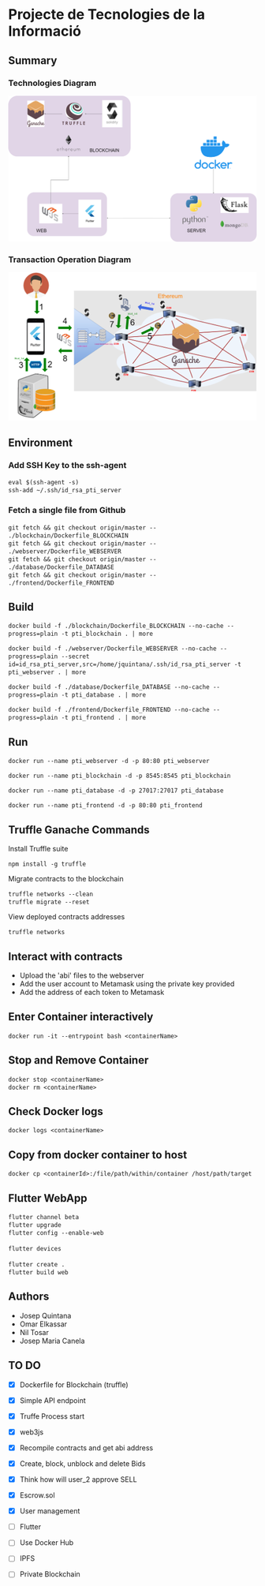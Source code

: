 # Projecte de Tecnologies de la Informació

## Summary

### Technologies Diagram

![Technologies Diagram](doc/diagram_tech.png)

### Transaction Operation Diagram

![Transaction Operation Diagram](doc/diagram_operation.png)

## Environment

### Add SSH Key to the ssh-agent
```
eval $(ssh-agent -s)
ssh-add ~/.ssh/id_rsa_pti_server
```

### Fetch a single file from Github
```
git fetch && git checkout origin/master -- ./blockchain/Dockerfile_BLOCKCHAIN
git fetch && git checkout origin/master -- ./webserver/Dockerfile_WEBSERVER
git fetch && git checkout origin/master -- ./database/Dockerfile_DATABASE
git fetch && git checkout origin/master -- ./frontend/Dockerfile_FRONTEND
```

## Build

```
docker build -f ./blockchain/Dockerfile_BLOCKCHAIN --no-cache --progress=plain -t pti_blockchain . | more
```
```
docker build -f ./webserver/Dockerfile_WEBSERVER --no-cache --progress=plain --secret id=id_rsa_pti_server,src=/home/jquintana/.ssh/id_rsa_pti_server -t pti_webserver . | more
```
```
docker build -f ./database/Dockerfile_DATABASE --no-cache --progress=plain -t pti_database . | more
```
```
docker build -f ./frontend/Dockerfile_FRONTEND --no-cache --progress=plain -t pti_frontend . | more
```

## Run

```
docker run --name pti_webserver -d -p 80:80 pti_webserver
```
```
docker run --name pti_blockchain -d -p 8545:8545 pti_blockchain
```
```
docker run --name pti_database -d -p 27017:27017 pti_database
```
```
docker run --name pti_frontend -d -p 80:80 pti_frontend
```

## Truffle Ganache Commands

Install Truffle suite 
```
npm install -g truffle
```

Migrate contracts to the blockchain
```
truffle networks --clean
truffle migrate --reset
```

View deployed contracts addresses
```
truffle networks 
```

## Interact with contracts

- Upload the 'abi' files to the webserver
- Add the user account to Metamask using the private key provided
- Add the address of each token to Metamask

## Enter Container interactively

```
docker run -it --entrypoint bash <containerName>
```

## Stop and Remove Container

```
docker stop <containerName>
docker rm <containerName>
```

## Check Docker logs

```
docker logs <containerName>
```

## Copy from docker container to host

```
docker cp <containerId>:/file/path/within/container /host/path/target
```


## Flutter WebApp

```
flutter channel beta
flutter upgrade
flutter config --enable-web

flutter devices

flutter create .
flutter build web
```

## Authors

- Josep Quintana
- Omar Elkassar
- Nil Tosar
- Josep Maria Canela


## TO DO

- [x] Dockerfile for Blockchain (truffle)
- [x] Simple API endpoint
- [x] Truffe Process start
- [x] web3js
- [x] Recompile contracts and get abi address
- [x] Create, block, unblock and delete Bids
- [x] Think how will user_2 approve SELL
- [x] Escrow.sol
- [x] User management
- [ ] Flutter
- [ ] Use Docker Hub
- [ ] IPFS
- [ ] Private Blockchain

